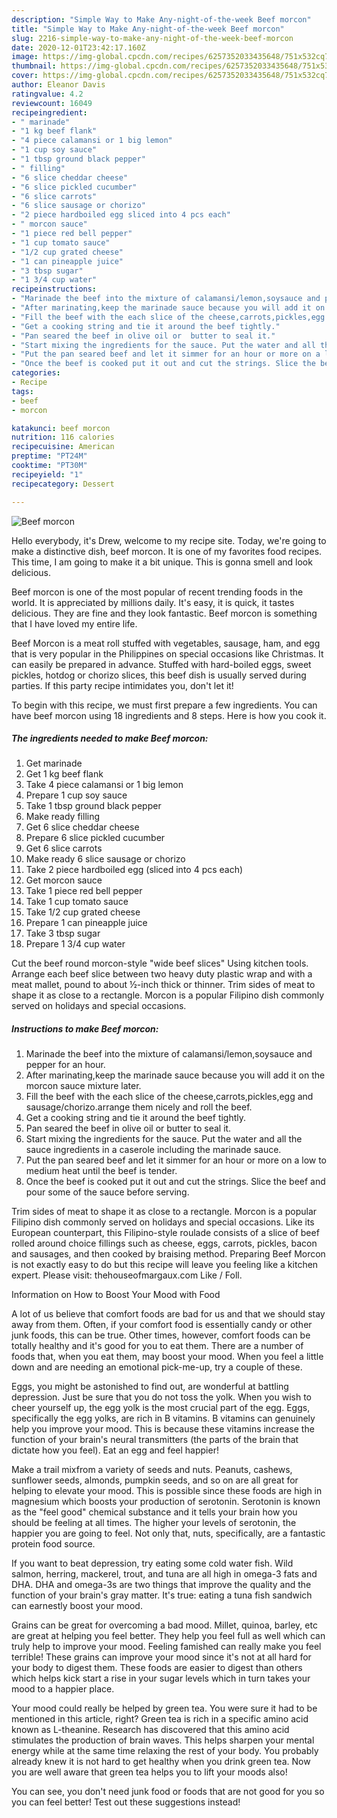 ```yaml
---
description: "Simple Way to Make Any-night-of-the-week Beef morcon"
title: "Simple Way to Make Any-night-of-the-week Beef morcon"
slug: 2216-simple-way-to-make-any-night-of-the-week-beef-morcon
date: 2020-12-01T23:42:17.160Z
image: https://img-global.cpcdn.com/recipes/6257352033435648/751x532cq70/beef-morcon-recipe-main-photo.jpg
thumbnail: https://img-global.cpcdn.com/recipes/6257352033435648/751x532cq70/beef-morcon-recipe-main-photo.jpg
cover: https://img-global.cpcdn.com/recipes/6257352033435648/751x532cq70/beef-morcon-recipe-main-photo.jpg
author: Eleanor Davis
ratingvalue: 4.2
reviewcount: 16049
recipeingredient:
- " marinade"
- "1 kg beef flank"
- "4 piece calamansi or 1 big lemon"
- "1 cup soy sauce"
- "1 tbsp ground black pepper"
- " filling"
- "6 slice cheddar cheese"
- "6 slice pickled cucumber"
- "6 slice carrots"
- "6 slice sausage or chorizo"
- "2 piece hardboiled egg sliced into 4 pcs each"
- " morcon sauce"
- "1 piece red bell pepper"
- "1 cup tomato sauce"
- "1/2 cup grated cheese"
- "1 can pineapple juice"
- "3 tbsp sugar"
- "1 3/4 cup water"
recipeinstructions:
- "Marinade the beef into the mixture of calamansi/lemon,soysauce and pepper for an hour."
- "After marinating,keep the marinade sauce because you will add it on the morcon sauce mixture later."
- "Fill the beef with the each slice of the cheese,carrots,pickles,egg and sausage/chorizo.arrange them nicely and roll the beef."
- "Get a cooking string and tie it around the beef tightly."
- "Pan seared the beef in olive oil or  butter to seal it."
- "Start mixing the ingredients for the sauce. Put the water and all the sauce ingredients in a caserole including the marinade sauce."
- "Put the pan seared beef and let it simmer for an hour or more on a low to medium heat until the beef is tender."
- "Once the beef is cooked put it out and cut the strings. Slice the beef and pour some of the sauce before serving."
categories:
- Recipe
tags:
- beef
- morcon

katakunci: beef morcon 
nutrition: 116 calories
recipecuisine: American
preptime: "PT24M"
cooktime: "PT30M"
recipeyield: "1"
recipecategory: Dessert

---
```



![Beef morcon](https://img-global.cpcdn.com/recipes/6257352033435648/751x532cq70/beef-morcon-recipe-main-photo.jpg)

Hello everybody, it's Drew, welcome to my recipe site. Today, we're going to make a distinctive dish, beef morcon. It is one of my favorites food recipes. This time, I am going to make it a bit unique. This is gonna smell and look delicious.

Beef morcon is one of the most popular of recent trending foods in the world. It is appreciated by millions daily. It's easy, it is quick, it tastes delicious. They are fine and they look fantastic. Beef morcon is something that I have loved my entire life.

Beef Morcon is a meat roll stuffed with vegetables, sausage, ham, and egg that is very popular in the Philippines on special occasions like Christmas. It can easily be prepared in advance. Stuffed with hard-boiled eggs, sweet pickles, hotdog or chorizo slices, this beef dish is usually served during parties. If this party recipe intimidates you, don&#39;t let it!


To begin with this recipe, we must first prepare a few ingredients. You can have beef morcon using 18 ingredients and 8 steps. Here is how you cook it.

<!--inarticleads1-->

##### The ingredients needed to make Beef morcon:

1. Get  marinade
1. Get 1 kg beef flank
1. Take 4 piece calamansi or 1 big lemon
1. Prepare 1 cup soy sauce
1. Take 1 tbsp ground black pepper
1. Make ready  filling
1. Get 6 slice cheddar cheese
1. Prepare 6 slice pickled cucumber
1. Get 6 slice carrots
1. Make ready 6 slice sausage or chorizo
1. Take 2 piece hardboiled egg (sliced into 4 pcs each)
1. Get  morcon sauce
1. Take 1 piece red bell pepper
1. Take 1 cup tomato sauce
1. Take 1/2 cup grated cheese
1. Prepare 1 can pineapple juice
1. Take 3 tbsp sugar
1. Prepare 1 3/4 cup water


Cut the beef round morcon-style &#34;wide beef slices&#34; Using kitchen tools. Arrange each beef slice between two heavy duty plastic wrap and with a meat mallet, pound to about ½-inch thick or thinner. Trim sides of meat to shape it as close to a rectangle. Morcon is a popular Filipino dish commonly served on holidays and special occasions. 

<!--inarticleads2-->

##### Instructions to make Beef morcon:

1. Marinade the beef into the mixture of calamansi/lemon,soysauce and pepper for an hour.
1. After marinating,keep the marinade sauce because you will add it on the morcon sauce mixture later.
1. Fill the beef with the each slice of the cheese,carrots,pickles,egg and sausage/chorizo.arrange them nicely and roll the beef.
1. Get a cooking string and tie it around the beef tightly.
1. Pan seared the beef in olive oil or  butter to seal it.
1. Start mixing the ingredients for the sauce. Put the water and all the sauce ingredients in a caserole including the marinade sauce.
1. Put the pan seared beef and let it simmer for an hour or more on a low to medium heat until the beef is tender.
1. Once the beef is cooked put it out and cut the strings. Slice the beef and pour some of the sauce before serving.


Trim sides of meat to shape it as close to a rectangle. Morcon is a popular Filipino dish commonly served on holidays and special occasions. Like its European counterpart, this Filipino-style roulade consists of a slice of beef rolled around choice fillings such as cheese, eggs, carrots, pickles, bacon and sausages, and then cooked by braising method. Preparing Beef Morcon is not exactly easy to do but this recipe will leave you feeling like a kitchen expert. Please visit: thehouseofmargaux.com Like / Foll. 

Information on How to Boost Your Mood with Food


A lot of us believe that comfort foods are bad for us and that we should stay away from them. Often, if your comfort food is essentially candy or other junk foods, this can be true. Other times, however, comfort foods can be totally healthy and it's good for you to eat them. There are a number of foods that, when you eat them, may boost your mood. When you feel a little down and are needing an emotional pick-me-up, try a couple of these.

Eggs, you might be astonished to find out, are wonderful at battling depression. Just be sure that you do not toss the yolk. When you wish to cheer yourself up, the egg yolk is the most crucial part of the egg. Eggs, specifically the egg yolks, are rich in B vitamins. B vitamins can genuinely help you improve your mood. This is because these vitamins increase the function of your brain's neural transmitters (the parts of the brain that dictate how you feel). Eat an egg and feel happier!

Make a trail mixfrom a variety of seeds and nuts. Peanuts, cashews, sunflower seeds, almonds, pumpkin seeds, and so on are all great for helping to elevate your mood. This is possible since these foods are high in magnesium which boosts your production of serotonin. Serotonin is known as the "feel good" chemical substance and it tells your brain how you should be feeling at all times. The higher your levels of serotonin, the happier you are going to feel. Not only that, nuts, specifically, are a fantastic protein food source.

If you want to beat depression, try eating some cold water fish. Wild salmon, herring, mackerel, trout, and tuna are all high in omega-3 fats and DHA. DHA and omega-3s are two things that improve the quality and the function of your brain's gray matter. It's true: eating a tuna fish sandwich can earnestly boost your mood. 

Grains can be great for overcoming a bad mood. Millet, quinoa, barley, etc are great at helping you feel better. They help you feel full as well which can truly help to improve your mood. Feeling famished can really make you feel terrible! These grains can improve your mood since it's not at all hard for your body to digest them. These foods are easier to digest than others which helps kick start a rise in your sugar levels which in turn takes your mood to a happier place.

Your mood could really be helped by green tea. You were sure it had to be mentioned in this article, right? Green tea is rich in a specific amino acid known as L-theanine. Research has discovered that this amino acid stimulates the production of brain waves. This helps sharpen your mental energy while at the same time relaxing the rest of your body. You probably already knew it is not hard to get healthy when you drink green tea. Now you are well aware that green tea helps you to lift your moods also!

You can see, you don't need junk food or foods that are not good for you so you can feel better! Test out  these suggestions  instead!

